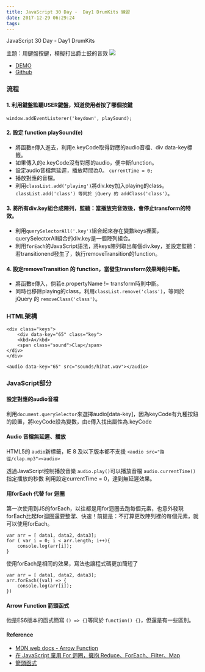 ```yaml
---
title: JavaScript 30 Day -  Day1 DrumKits 練習
date: 2017-12-29 06:29:24
tags:
---
```

JavaScript 30 Day -  Day1 DrumKits

主題：用鍵盤按鍵，模擬打出爵士鼓的音效
![](https://s3-ap-northeast-1.amazonaws.com/hazel-wordpress/wp-content/uploads/2017/12/29025908/Screen-Shot-2017-12-27-at-4.48.58-PM.png)
- [DEMO](https://hazelwu2.github.io/JavaScript30/day1-DrumKit/index.html)
- [Github](https://github.com/Hazelwu2/JavaScript30)


### 流程
#### 1. 利用鍵盤監聽USER鍵盤，知道使用者按了哪個按鍵    
`window.addEventListerer('keydown', playSound);`
#### 2. 設定 function playSound(e)
- 將函數e傳入進去，利用e.keyCode取得對應的audio音檔、div data-key標籤。
- 如果傳入的e.keyCode沒有對應的audio，便中斷function。
- 設定audio音檔無延遲，播放時間為0。
`currentTime = 0;`
- 播放對應的音檔。
- 利用`classList.add('playing')`將div.key加入playing的class。
  `classList.add('class') 等同於 jQuery 的 addClass('class')`。
  
#### 3. 將所有div.key組合成陣列，監聽：當播放完音效後，會停止transform的特效。
    
- 利用`querySelectorAll('.key')`組合起來存在變數keys裡面，querySelectorAll組合的div.key是一個陣列組合。    
- 利用`forEach`的JavaScript語法，將keys陣列取出每個div.key，並設定監聽：若transitionend發生了，執行removeTransition的function。

#### 4. 設定removeTransition 的 function，當發生transform效果時則中斷。    
- 將函數e傳入，倘若e.propertyName != transform時則中斷。
- 同時也移除playing的class，利用`classList.remove('class')`，等同於 jQuery 的 `removeClass('class')`。
	
### HTML架構
```
<div class="keys">
	<div data-key="65" class="key">
	<kbd>A</kbd>
	<span class="sound">Clap</span>
</div>
</div>
```

```
<audio data-key="65" src="sounds/hihat.wav"></audio>
```


   
### JavaScript部分
  
#### 設定對應的audio音檔
利用`document.querySelector`來選擇audio[data-key]，因為keyCode有九種按鈕的設置，將keyCode設為變數，由e傳入找出屬性為.keyCode

#### Audio 音檔無延遲、播放

HTML5的 `audio`新標籤，IE 8 及以下版本都不支援
`<audio src="路徑/clap.mp3"><audio>`

透過JavaScript控制播放音樂
`audio.play()`可以播放音檔
`audio.currentTime()`指定播放的秒數
利用設定currentTime = 0，達到無延遲效果。

#### 用forEach 代替 for 迴圈
第一次使用到JS的forEach，以往都是用for迴圈去跑每個元素，也意外發現forEach比起for迴圈還要整潔、快速！前提是：不打算更改陣列裡的每個元素，就可以使用forEach。
```
var arr = [ data1, data2, data3];
for ( var i = 0; i < arr.length; i++){
	console.log(arr[i]);
}
```
使用forEach是相同的效果，寫法也讓程式碼更加簡短了
```
var arr = [ data1, data2, data3];
arr.forEach((val) => {
	console.log(arr[i]);
})
```

#### Arrow Function 箭頭函式
他是ES6版本的函式簡寫
`() => {}`等同於 `function() {}`，但還是有一些區別。

####  Reference
- [MDN web docs - Arrow Function](https://developer.mozilla.org/zh-TW/docs/Web/JavaScript/Reference/Functions/Arrow_functions)
- [在 JavaScript 棄用 For 迴圈，擁抱 Reduce、ForEach、Filter、Map](https://yami.io/reduce-foreach-filter-map/)
- [箭頭函式](https://eyesofkids.gitbooks.io/javascript-start-from-es6/content/part4/arrow_function.html)